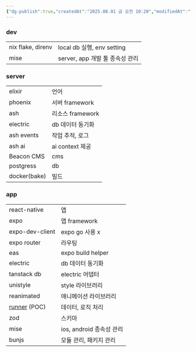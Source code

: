```yaml
---
{"dg-publish":true,"createdAt":"2025.08.01 금 오전 10:20","modifiedAt":"2025.08.01 금 오전 10:55","permalink":"/Dev/app, server stack/","dgPassFrontmatter":true}
---
```



### dev

|                   |                          |
| ----------------- | ------------------------ |
| nix flake, direnv | local db 실행, env setting |
| mise              | server, app 개발 툴 종속성 관리  |

### server

|              |               |
| ------------ | ------------- |
| elixir       | 언어            |
| phoenix      | 서버 framework  |
| ash          | 리소스 framework |
| electric     | db 데이터 동기화    |
| ash events   | 작업 추적, 로그     |
| ash ai       | ai context 제공 |
| Beacon CMS   | cms           |
| postgress    | db            |
| docker(bake) | 빌드            |

### app

|                                                    |                     |
| -------------------------------------------------- | ------------------- |
| react-native                                       | 앱                   |
| expo                                               | 앱 framework         |
| expo-dev-client                                    | expo go 사용 x        |
| expo router                                        | 라우팅                 |
| eas                                                | expo build helper   |
| electric                                           | db 데이터 동기화          |
| tanstack db                                        | electric 어댑터        |
| unistyle                                           | style 라이브러리         |
| reanimated                                         | 애니메이션 라이브러리         |
| [runner](https://github.com/bluelibs/runner) (POC) | 데이터, 로직 처리          |
| zod                                                | 스키마                 |
| mise                                               | ios, android 종속성 관리 |
| bunjs                                              | 모듈 관리, 패키지 관리       |
